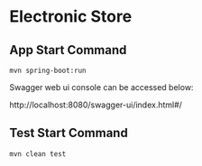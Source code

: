 # Electronic Store

## App Start Command

`mvn spring-boot:run`

Swagger web ui console can be accessed below:

http://localhost:8080/swagger-ui/index.html#/

## Test Start Command

`mvn clean test`